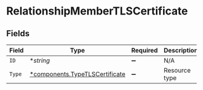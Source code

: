 # RelationshipMemberTLSCertificate


## Fields

| Field                                                                           | Type                                                                            | Required                                                                        | Description                                                                     | Example                                                                         |
| ------------------------------------------------------------------------------- | ------------------------------------------------------------------------------- | ------------------------------------------------------------------------------- | ------------------------------------------------------------------------------- | ------------------------------------------------------------------------------- |
| `ID`                                                                            | **string*                                                                       | :heavy_minus_sign:                                                              | N/A                                                                             | cRTguUGZzb2W9Euo4moOr                                                           |
| `Type`                                                                          | [*components.TypeTLSCertificate](../../models/components/typetlscertificate.md) | :heavy_minus_sign:                                                              | Resource type                                                                   |                                                                                 |